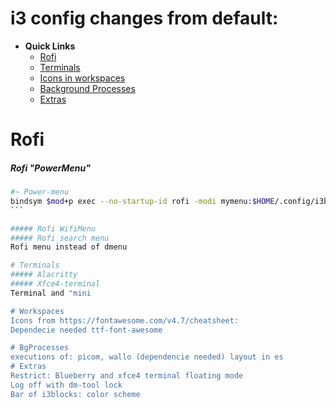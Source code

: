 # i3 config changes from default:
- **Quick Links** 
    - [Rofi](#rofi)
    - [Terminals](#terminals)
    - [Icons in workspaces](#workspaces)
    - [Background Processes](#bgprocesses)
    - [Extras](#extras)

# Rofi
##### Rofi "PowerMenu"
````bash
#~ Power-menu
bindsym $mod+p exec --no-startup-id rofi -modi mymenu:$HOME/.config/i3blocks/rofi-pwmenu.py -show mymenu -show-icon 
```

##### Rofi WifiMenu
##### Rofi search menu 
Rofi menu instead of dmenu

# Terminals
##### Alacritty 
##### Xfce4-terminal 
Terminal and "mini 

# Workspaces
Icons from https://fontawesome.com/v4.7/cheatsheet:
Dependecie needed ttf-font-awesome 

# BgProcesses
executions of: picom, wallo (dependencie needed) layout in es 
# Extras
Restrict: Blueberry and xfce4 terminal floating mode 
Log off with dm-tool lock 
Bar of i3blocks: color scheme 
